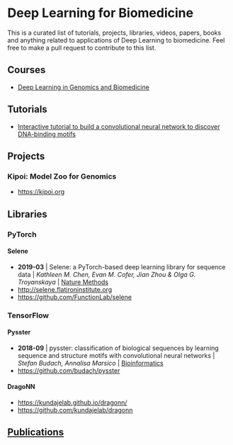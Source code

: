 # Deep Learning for Biomedicine
This is a curated list of tutorials, projects, libraries, videos, papers, books and anything related to applications of Deep Learning to biomedicine. Feel free to make a pull request to contribute to this list.

## Courses
- [Deep Learning in Genomics and Biomedicine](https://canvas.stanford.edu/courses/51037)

## Tutorials
- [Interactive tutorial to build a convolutional neural network to discover DNA-binding motifs](https://colab.research.google.com/drive/17E4h5aAOioh5DiTo7MZg4hpL6Z_0FyWr)

## Projects
### Kipoi: Model Zoo for Genomics
- https://kipoi.org

## Libraries
### PyTorch

#### Selene
- **2019-03** | Selene: a PyTorch-based deep learning library for sequence data | *Kathleen M. Chen, Evan M. Cofer, Jian Zhou & Olga G. Troyanskaya* | [Nature Methods](https://www.nature.com/articles/s41592-019-0360-8)
- http://selene.flatironinstitute.org
- https://github.com/FunctionLab/selene

### TensorFlow

#### Pysster
- **2018-09** | pysster: classification of biological sequences by learning sequence and structure motifs with convolutional neural networks | *Stefan Budach, Annalisa Marsico* | [Bioinformatics](https://academic.oup.com/bioinformatics/article/34/17/3035/4962494)
- https://github.com/budach/pysster

#### DragoNN
- https://kundajelab.github.io/dragonn/
- https://github.com/kundajelab/dragonn

## [Publications](https://github.com/achursov/deepbio/blob/master/publications.md)
